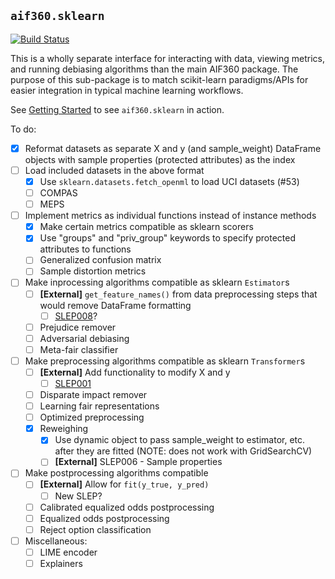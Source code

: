 ## `aif360.sklearn`

[![Build Status](https://travis-ci.org/IBM/AIF360.svg?branch=sklearn-compat)](https://travis-ci.org/IBM/AIF360)

This is a wholly separate interface for interacting with data, viewing metrics,
and running debiasing algorithms than the main AIF360 package. The purpose of
this sub-package is to match scikit-learn paradigms/APIs for easier integration
in typical machine learning workflows.

See [Getting Started](examples/Getting%20Started.ipynb) to see `aif360.sklearn`
in action.

To do:

- [x] Reformat datasets as separate X and y (and sample_weight) DataFrame
objects with sample properties (protected attributes) as the index
- [ ] Load included datasets in the above format
  - [x] Use `sklearn.datasets.fetch_openml` to load UCI datasets (#53)
  - [ ] COMPAS
  - [ ] MEPS
- [ ] Implement metrics as individual functions instead of instance methods
  - [x] Make certain metrics compatible as sklearn scorers
  - [x] Use "groups" and "priv_group" keywords to specify protected attributes to
  functions
  - [ ] Generalized confusion matrix
  - [ ] Sample distortion metrics
- [ ] Make inprocessing algorithms compatible as sklearn `Estimator`s
  - [ ] **[External]** `get_feature_names()` from data preprocessing
  steps that would remove DataFrame formatting
    - [ ] [SLEP008](https://github.com/scikit-learn/enhancement_proposals/pull/18 )?
  - [ ] Prejudice remover
  - [ ] Adversarial debiasing
  - [ ] Meta-fair classifier
- [ ] Make preprocessing algorithms compatible as sklearn `Transformer`s
  - [ ] **[External]** Add functionality to modify X and y
    - [ ] [SLEP001](https://github.com/scikit-learn/enhancement_proposals/blob/master/slep001/proposal.rst)
  - [ ] Disparate impact remover
  - [ ] Learning fair representations
  - [ ] Optimized preprocessing
  - [X] Reweighing
    - [X] Use dynamic object to pass sample_weight to estimator, etc. after they
    are fitted (NOTE: does not work with GridSearchCV)
    - [ ] **[External]** SLEP006 - Sample properties
- [ ] Make postprocessing algorithms compatible
  - [ ] **[External]** Allow for `fit(y_true, y_pred)`
    - [ ] New SLEP?
  - [ ] Calibrated equalized odds postprocessing
  - [ ] Equalized odds postprocessing
  - [ ] Reject option classification
- [ ] Miscellaneous:
  - [ ] LIME encoder
  - [ ] Explainers
